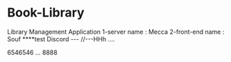 # Book-Library

Library Management Application
1-server name : Mecca
2-front-end name : Souf
\*\*\*\*test Discord ---
//---HHh
....

6546546
...
8888
